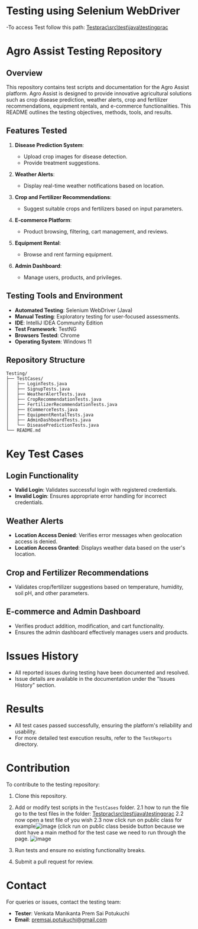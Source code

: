 # Testing using Selenium WebDriver

-To access Test follow this path: [Testprac\src\test\java\testingprac](https://github.com/Agro-care/Testing/tree/main/Testprac/src/test/java/testingprac)

# Agro Assist Testing Repository

## Overview

This repository contains test scripts and documentation for the Agro Assist platform. Agro Assist is designed to provide innovative agricultural solutions such as crop disease prediction, weather alerts, crop and fertilizer recommendations, equipment rentals, and e-commerce functionalities. This README outlines the testing objectives, methods, tools, and results.

## Features Tested
1. **Disease Prediction System**:
   - Upload crop images for disease detection.
   - Provide treatment suggestions.

2. **Weather Alerts**:
   - Display real-time weather notifications based on location.

3. **Crop and Fertilizer Recommendations**:
   - Suggest suitable crops and fertilizers based on input parameters.

4. **E-commerce Platform**:
   - Product browsing, filtering, cart management, and reviews.

5. **Equipment Rental**:
   - Browse and rent farming equipment.

6. **Admin Dashboard**:
   - Manage users, products, and privileges.

## Testing Tools and Environment
- **Automated Testing**: Selenium WebDriver (Java)
- **Manual Testing**: Exploratory testing for user-focused assessments.
- **IDE**: IntelliJ IDEA Community Edition
- **Test Framework**: TestNG
- **Browsers Tested**: Chrome
- **Operating System**: Windows 11

## Repository Structure
```plaintext
Testing/
├── TestCases/
│   ├── LoginTests.java
│   ├── SignupTests.java
│   ├── WeatherAlertTests.java
│   ├── CropRecommendationTests.java
│   ├── FertilizerRecommendationTests.java
│   ├── ECommerceTests.java
│   ├── EquipmentRentalTests.java
│   ├── AdminDashboardTests.java
│   └── DiseasePredictionTests.java
└── README.md
```

# Key Test Cases

## Login Functionality
- **Valid Login**: Validates successful login with registered credentials.
- **Invalid Login**: Ensures appropriate error handling for incorrect credentials.

## Weather Alerts
- **Location Access Denied**: Verifies error messages when geolocation access is denied.
- **Location Access Granted**: Displays weather data based on the user's location.

## Crop and Fertilizer Recommendations
- Validates crop/fertilizer suggestions based on temperature, humidity, soil pH, and other parameters.

## E-commerce and Admin Dashboard
- Verifies product addition, modification, and cart functionality.
- Ensures the admin dashboard effectively manages users and products.

# Issues History
- All reported issues during testing have been documented and resolved.
- Issue details are available in the documentation under the "Issues History" section.

# Results
- All test cases passed successfully, ensuring the platform's reliability and usability.
- For more detailed test execution results, refer to the `TestReports` directory.

# Contribution
To contribute to the testing repository:
1. Clone this repository.
2. Add or modify test scripts in the `TestCases` folder.
   2.1 how to run the file go to the test files in the folder: [Testprac\src\test\java\testingprac](https://github.com/Agro-care/Testing/tree/main/Testprac/src/test/java/testingprac)
   2.2 now open a test file of you wish
   2.3 now click run on public class for example![image](https://github.com/user-attachments/assets/edee435d-49ed-4769-b305-b60eb52bb483) (click run on public class beside button because we dont have a main method for the test case we need to run through the page.
   ![image](https://github.com/user-attachments/assets/260fa29d-4c93-413c-b8ca-b7d3038f8906)


4. Run tests and ensure no existing functionality breaks.
5. Submit a pull request for review.

# Contact
For queries or issues, contact the testing team:
- **Tester**: Venkata Manikanta Prem Sai Potukuchi
- **Email**: premsai.potukuchi@gmail.com


